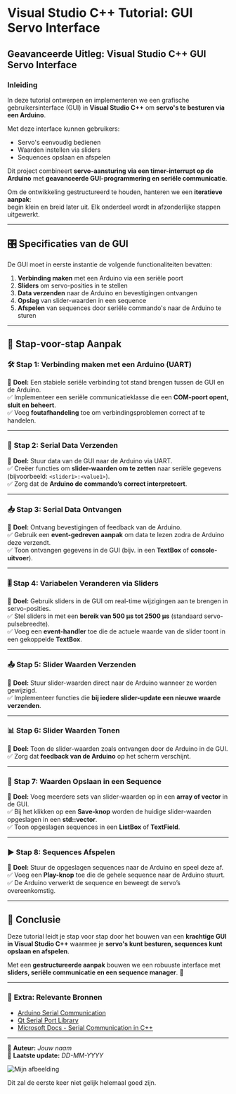 # Visual Studio C++ Tutorial: GUI Servo Interface

## Geavanceerde Uitleg: Visual Studio C++ GUI Servo Interface

### Inleiding
In deze tutorial ontwerpen en implementeren we een grafische gebruikersinterface (GUI) in **Visual Studio C++** om **servo's te besturen via een Arduino**.  

Met deze interface kunnen gebruikers:  
- Servo's eenvoudig bedienen  
- Waarden instellen via sliders  
- Sequences opslaan en afspelen  

Dit project combineert **servo-aansturing via een timer-interrupt op de Arduino** met **geavanceerde GUI-programmering en seriële communicatie**.  

Om de ontwikkeling gestructureerd te houden, hanteren we een **iteratieve aanpak**:  
begin klein en breid later uit. Elk onderdeel wordt in afzonderlijke stappen uitgewerkt.  

---

## 🎛️ Specificaties van de GUI
De GUI moet in eerste instantie de volgende functionaliteiten bevatten:

1. **Verbinding maken** met een Arduino via een seriële poort  
2. **Sliders** om servo-posities in te stellen  
3. **Data verzenden** naar de Arduino en bevestigingen ontvangen  
4. **Opslag** van slider-waarden in een sequence  
5. **Afspelen** van sequences door seriële commando's naar de Arduino te sturen  

---

## 📌 Stap-voor-stap Aanpak

### 🛠️ **Stap 1: Verbinding maken met een Arduino (UART)**
🔹 **Doel:** Een stabiele seriële verbinding tot stand brengen tussen de GUI en de Arduino.  
✅ Implementeer een seriële communicatieklasse die een **COM-poort opent, sluit en beheert**.  
✅ Voeg **foutafhandeling** toe om verbindingsproblemen correct af te handelen.  

---

### 📡 **Stap 2: Serial Data Verzenden**
🔹 **Doel:** Stuur data van de GUI naar de Arduino via UART.  
✅ Creëer functies om **slider-waarden om te zetten** naar seriële gegevens (bijvoorbeeld: `<slider1>:<value1>`).  
✅ Zorg dat de **Arduino de commando’s correct interpreteert**.  

---

### 📥 **Stap 3: Serial Data Ontvangen**
🔹 **Doel:** Ontvang bevestigingen of feedback van de Arduino.  
✅ Gebruik een **event-gedreven aanpak** om data te lezen zodra de Arduino deze verzendt.  
✅ Toon ontvangen gegevens in de GUI (bijv. in een **TextBox** of **console-uitvoer**).  

---

### 🎚️ **Stap 4: Variabelen Veranderen via Sliders**
🔹 **Doel:** Gebruik sliders in de GUI om real-time wijzigingen aan te brengen in servo-posities.  
✅ Stel sliders in met een **bereik van 500 µs tot 2500 µs** (standaard servo-pulsebreedte).  
✅ Voeg een **event-handler** toe die de actuele waarde van de slider toont in een gekoppelde **TextBox**.  

---

### 📤 **Stap 5: Slider Waarden Verzenden**
🔹 **Doel:** Stuur slider-waarden direct naar de Arduino wanneer ze worden gewijzigd.  
✅ Implementeer functies die **bij iedere slider-update een nieuwe waarde verzenden**.  

---

### 📊 **Stap 6: Slider Waarden Tonen**
🔹 **Doel:** Toon de slider-waarden zoals ontvangen door de Arduino in de GUI.  
✅ Zorg dat **feedback van de Arduino** op het scherm verschijnt.  

---

### 💾 **Stap 7: Waarden Opslaan in een Sequence**
🔹 **Doel:** Voeg meerdere sets van slider-waarden op in een **array of vector** in de GUI.  
✅ Bij het klikken op een **Save-knop** worden de huidige slider-waarden opgeslagen in een **std::vector**.  
✅ Toon opgeslagen sequences in een **ListBox** of **TextField**.  

---

### ▶️ **Stap 8: Sequences Afspelen**
🔹 **Doel:** Stuur de opgeslagen sequences naar de Arduino en speel deze af.  
✅ Voeg een **Play-knop** toe die de gehele sequence naar de Arduino stuurt.  
✅ De Arduino verwerkt de sequence en beweegt de servo’s overeenkomstig.  

---

## 📌 Conclusie  
Deze tutorial leidt je stap voor stap door het bouwen van een **krachtige GUI in Visual Studio C++** waarmee je **servo's kunt besturen, sequences kunt opslaan en afspelen**.  

Met een **gestructureerde aanpak** bouwen we een robuuste interface met **sliders, seriële communicatie en een sequence manager**. 🚀  

---

### 📜 **Extra: Relevante Bronnen**
- [Arduino Serial Communication](https://www.arduino.cc/reference/en/language/functions/communication/serial/)
- [Qt Serial Port Library](https://doc.qt.io/qt-5/qtserialport-index.html)
- [Microsoft Docs - Serial Communication in C++](https://learn.microsoft.com/en-us/windows/win32/devio/serial-communications-in-windows)

---

🔹 **Auteur:** *Jouw naam*  
🔹 **Laatste update:** *DD-MM-YYYY*  


![Mijn afbeelding](hello-world/images/UART.png)





















Dit zal de eerste keer niet gelijk helemaal goed zijn.















